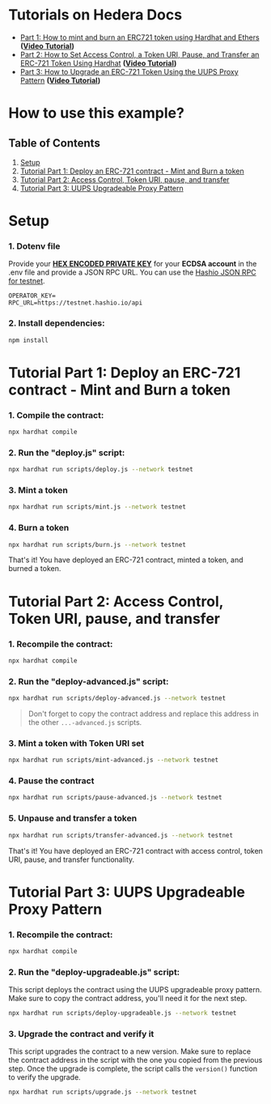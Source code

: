 # Tutorials on Hedera Docs

- [Part 1: How to mint and burn an ERC721 token using Hardhat and Ethers](https://docs.hedera.com/hedera/tutorials/smart-contracts/how-to-mint-and-burn-an-erc-721-token-using-hardhat-and-ethers-part-1) **([Video Tutorial](https://www.youtube.com/watch?v=B23aVhaCARU))**
- [Part 2: How to Set Access Control, a Token URI, Pause, and Transfer an ERC-721 Token Using Hardhat](https://docs.hedera.com/hedera/tutorials/smart-contracts/how-to-set-access-control-a-token-uri-pause-and-transfer-an-erc-721-token-using-hardhat-part-2) **([Video Tutorial](https://www.youtube.com/watch?v=UBlppu3sJVg&list=PLcaTa5RR9SuA__8rzCKru8Y_F6iMJPEUD&index=25))**
- [Part 3: How to Upgrade an ERC-721 Token Using the UUPS Proxy Pattern](https://docs.hedera.com/hedera/tutorials/smart-contracts/how-to-upgrade-an-erc-721-token-with-openzeppelin-uups-proxies-and-hardhat-part-3) **([Video Tutorial](https://www.youtube.com/watch?v=vI-9WTFMy7U))**

# How to use this example?

## Table of Contents
1. [Setup](#setup)
2. [Tutorial Part 1: Deploy an ERC-721 contract - Mint and Burn a token](#tutorial-part-1-deploy-an-erc-721-contract---mint-and-burn-a-token)
3. [Tutorial Part 2: Access Control, Token URI, pause, and transfer](#tutorial-part-2-access-control-token-uri-pause-and-transfer)
4. [Tutorial Part 3: UUPS Upgradeable Proxy Pattern](#tutorial-part-3-uups-upgradeable-proxy-pattern)

# Setup

### 1. Dotenv file

Provide your **[HEX ENCODED PRIVATE KEY](https://portal.hedera.com/)** for your **ECDSA account** in the .env file and provide a JSON RPC URL. You can use the [Hashio JSON RPC for testnet](https://www.hashgraph.com/hashio/).

```dotenv
OPERATOR_KEY=
RPC_URL=https://testnet.hashio.io/api
```

### 2. Install dependencies:

```bash
npm install
```

# Tutorial Part 1: Deploy an ERC-721 contract - Mint and Burn a token

### 1. Compile the contract:

```bash
npx hardhat compile
```

### 2. Run the "deploy.js" script:

```bash
npx hardhat run scripts/deploy.js --network testnet
```

### 3. Mint a token

```bash
npx hardhat run scripts/mint.js --network testnet
```

### 4. Burn a token

```bash
npx hardhat run scripts/burn.js --network testnet
```

That's it! You have deployed an ERC-721 contract, minted a token, and burned a token.

# Tutorial Part 2: Access Control, Token URI, pause, and transfer

### 1. Recompile the contract:

```bash
npx hardhat compile
```

### 2. Run the "deploy-advanced.js" script:

```bash
npx hardhat run scripts/deploy-advanced.js --network testnet
```

> Don't forget to copy the contract address and replace this address in the other `...-advanced.js` scripts.

### 3. Mint a token with Token URI set

```bash
npx hardhat run scripts/mint-advanced.js --network testnet
```

### 4. Pause the contract

```bash
npx hardhat run scripts/pause-advanced.js --network testnet
```

### 5. Unpause and transfer a token

```bash
npx hardhat run scripts/transfer-advanced.js --network testnet
```

That's it! You have deployed an ERC-721 contract with access control, token URI, pause, and transfer functionality.

# Tutorial Part 3: UUPS Upgradeable Proxy Pattern

### 1. Recompile the contract:

```bash
npx hardhat compile
```

### 2. Run the "deploy-upgradeable.js" script:

This script deploys the contract using the UUPS upgradeable proxy pattern. Make sure to copy the contract address, you'll need it for the next step.

```bash
npx hardhat run scripts/deploy-upgradeable.js --network testnet
```

### 3. Upgrade the contract and verify it

This script upgrades the contract to a new version. Make sure to replace the contract address in the script with the one you copied from the previous step. Once the upgrade is complete, the script calls the `version()` function to verify the upgrade.

```bash
npx hardhat run scripts/upgrade.js --network testnet
```

